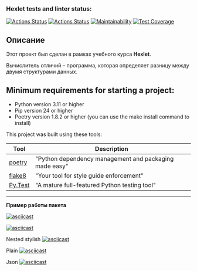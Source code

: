 ### Hexlet tests and linter status:
[![Actions Status](https://github.com/qffo/python-project-50/actions/workflows/hexlet-check.yml/badge.svg)](https://github.com/qffo/python-project-50/actions)
[![Actions Status](https://github.com/qffo/python-project-50/actions/workflows/pyci.yml/badge.svg)](https://github.com/qffo/python-project-50/actions)
[![Maintainability](https://api.codeclimate.com/v1/badges/44ec448dfcc9030ea46a/maintainability)](https://codeclimate.com/github/qffo/python-project-50/maintainability)
[![Test Coverage](https://api.codeclimate.com/v1/badges/44ec448dfcc9030ea46a/test_coverage)](https://codeclimate.com/github/qffo/python-project-50/test_coverage)

## Описание
Этот проект был сделан в рамках учебного курса __Hexlet__.

Вычислитель отличий – программа, которая определяет разницу между двумя структурами данных.

## Minimum requirements for starting a project:
- Python version 3.11 or higher
- Pip version 24 or higher
- Poetry version 1.8.2 or higher (you can use the make install command to install)

This project was built using these tools:

| Tool                                                         | Description                                             |
|--------------------------------------------------------------|---------------------------------------------------------|
| [poetry](https://python-poetry.org/)                         | "Python dependency management and packaging made easy"  |
| [flake8](https://flake8.pycqa.org/)                          | "Your tool for style guide enforcement"                 |
| [Py.Test](https://pytest.org)                                | "A mature full-featured Python testing tool"            |
---

**Пример работы пакета**

[![asciicast](https://asciinema.org/a/YqvqfKV3xHhzSixr8CiqIhq0h.svg)](https://asciinema.org/a/YqvqfKV3xHhzSixr8CiqIhq0h)

[![asciicast](https://asciinema.org/a/RdXR3gX0H598u7X7Y0LVvHWE9.svg)](https://asciinema.org/a/RdXR3gX0H598u7X7Y0LVvHWE9)

Nested stylish
[![asciicast](https://asciinema.org/a/dmpwqmJ1AkDdl65pQPkkOboiV.svg)](https://asciinema.org/a/dmpwqmJ1AkDdl65pQPkkOboiV)

Plain
[![asciicast](https://asciinema.org/a/6r0Aln07rPScNDZTALwgautcE.svg)](https://asciinema.org/a/6r0Aln07rPScNDZTALwgautcE)

Json
[![asciicast](https://asciinema.org/a/KdxbGF47VIkhV6viyfqWlhc9c.svg)](https://asciinema.org/a/KdxbGF47VIkhV6viyfqWlhc9c)